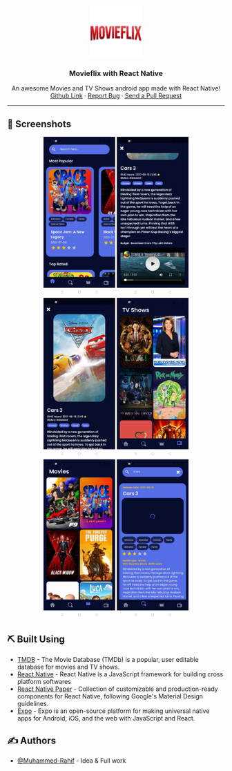 <!-- PROJECT LOGO -->
<br />
<p align="center">
  <a href="https://muhammed-rahif.github.io/Netflix-Clone/" target="_blank">
    <img src="assets/Logos/Movieflix-minimal-logo-shadow.png" alt="Logo" width="120">
  </a>

  <h3 align="center">Movieflix with React Native</h3>

  <p align="center">
    An awesome Movies and TV Shows android app made with React Native!
    <br />
    <a href="https://github.com/Muhammed-Rahif/Movieflix/">Github Link</a>
    ·
    <a href="https://github.com/Muhammed-Rahif/Movieflix/issues/">Report Bug</a>
    ·
    <a href="https://github.com/Muhammed-Rahif/Movieflix/pulls/">Send a Pull Request</a>
  </p>
</p>

---

## 📱️ Screenshots <a name = "screenshots"></a>

<div align="center">
  <img width="33%" src="assets/Screenshots/shot-1.jpg" alt="Shot 1" />
  <img width="33%" src="assets/Screenshots/shot-2.jpg" alt="Shot 2" />
  <img width="33%" src="assets/Screenshots/shot-3.jpg" alt="Shot 3" />
  <img width="33%" src="assets/Screenshots/shot-4.jpg" alt="Shot 4" />
  <img width="33%" src="assets/Screenshots/shot-5.jpg" alt="Shot 5" />
  <img width="33%" src="assets/Screenshots/shot-6.jpg" alt="Shot 6" />
</div>

## ⛏️ Built Using <a name = "built_using"></a>

- [TMDB](https://www.themoviedb.org/) - The Movie Database (TMDb) is a popular, user editable database for movies and TV shows.
- [React Native](https://reactnative.dev/) - React Native is a JavaScript framework for building cross platform softwares
- [React Native Paper](https://reactnativepaper.com/) - Collection of customizable and production-ready components for React Native, following Google's Material Design guidelines.
- [Expo](https://expo.dev/) - Expo is an open-source platform for making universal native apps for Android, iOS, and the web with JavaScript and React.

## ✍️ Authors <a name = "authors"></a>

- [@Muhammed-Rahif](https://github.com/Muhammed-Rahif) - Idea & Full work

<!-- ## 🎉 Acknowledgements <a name = "acknowledgement"></a>

- Hat tip to anyone whose code was used
- Inspiration
- References -->
